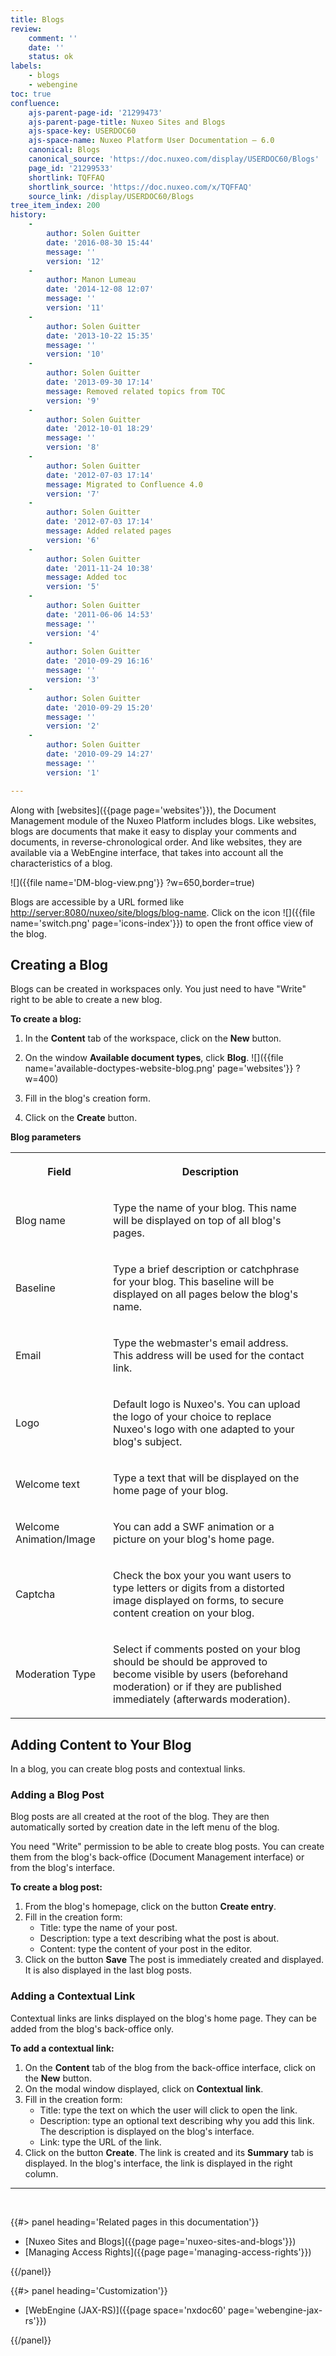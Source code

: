 ```yaml
---
title: Blogs
review:
    comment: ''
    date: ''
    status: ok
labels:
    - blogs
    - webengine
toc: true
confluence:
    ajs-parent-page-id: '21299473'
    ajs-parent-page-title: Nuxeo Sites and Blogs
    ajs-space-key: USERDOC60
    ajs-space-name: Nuxeo Platform User Documentation — 6.0
    canonical: Blogs
    canonical_source: 'https://doc.nuxeo.com/display/USERDOC60/Blogs'
    page_id: '21299533'
    shortlink: TQFFAQ
    shortlink_source: 'https://doc.nuxeo.com/x/TQFFAQ'
    source_link: /display/USERDOC60/Blogs
tree_item_index: 200
history:
    -
        author: Solen Guitter
        date: '2016-08-30 15:44'
        message: ''
        version: '12'
    -
        author: Manon Lumeau
        date: '2014-12-08 12:07'
        message: ''
        version: '11'
    -
        author: Solen Guitter
        date: '2013-10-22 15:35'
        message: ''
        version: '10'
    -
        author: Solen Guitter
        date: '2013-09-30 17:14'
        message: Removed related topics from TOC
        version: '9'
    -
        author: Solen Guitter
        date: '2012-10-01 18:29'
        message: ''
        version: '8'
    -
        author: Solen Guitter
        date: '2012-07-03 17:14'
        message: Migrated to Confluence 4.0
        version: '7'
    -
        author: Solen Guitter
        date: '2012-07-03 17:14'
        message: Added related pages
        version: '6'
    -
        author: Solen Guitter
        date: '2011-11-24 10:38'
        message: Added toc
        version: '5'
    -
        author: Solen Guitter
        date: '2011-06-06 14:53'
        message: ''
        version: '4'
    -
        author: Solen Guitter
        date: '2010-09-29 16:16'
        message: ''
        version: '3'
    -
        author: Solen Guitter
        date: '2010-09-29 15:20'
        message: ''
        version: '2'
    -
        author: Solen Guitter
        date: '2010-09-29 14:27'
        message: ''
        version: '1'

---
```

Along with [websites]({{page page='websites'}}), the Document Management module of the Nuxeo Platform includes blogs. Like websites, blogs are documents that make it easy to display your comments and documents, in reverse-chronological order. And like websites, they are available via a WebEngine interface, that takes into account all the characteristics of a blog.

![]({{file name='DM-blog-view.png'}} ?w=650,border=true)

Blogs are accessible by a URL formed like [http://server:8080/nuxeo/site/blogs/blog-name](http://server:8080/nuxeo/site/blogs/blog-name). Click on the icon&nbsp;![]({{file name='switch.png' page='icons-index'}}) to open the front office view of the blog.

## Creating a Blog

Blogs can be created in workspaces only. You just need to have "Write" right to be able to create a new blog.

**To create a blog:**

1.  In the **Content** tab of the workspace, click on the **New** button.

2.  On the window **Available document types**, click **Blog**.
    ![]({{file name='available-doctypes-website-blog.png' page='websites'}} ?w=400)

3.  Fill in the blog's creation form.

4.  Click on the **Create** button.

**Blog parameters**

<div class="table-scroll"><table class="hover"><tbody><tr><th colspan="1">

Field

</th><th colspan="1">

Description

</th></tr><tr><td colspan="1">

Blog name

</td><td colspan="1">

Type the name of your blog. This name will be displayed on top of all blog's pages.

</td></tr><tr><td colspan="1">

Baseline

</td><td colspan="1">

Type a brief description or catchphrase for your blog. This baseline will be displayed on all pages below the blog's name.

</td></tr><tr><td colspan="1">

Email

</td><td colspan="1">

Type the webmaster's email address. This address will be used for the contact link.

</td></tr><tr><td colspan="1">

Logo

</td><td colspan="1">

Default logo is Nuxeo's. You can upload the logo of your choice to replace Nuxeo's logo with one adapted to your blog's subject.

</td></tr><tr><td colspan="1">

Welcome text

</td><td colspan="1">

Type a text that will be displayed on the home page of your blog.

</td></tr><tr><td colspan="1">

Welcome Animation/Image

</td><td colspan="1">

You can add a SWF animation or a picture on your blog's home page.

</td></tr><tr><td colspan="1">

Captcha

</td><td colspan="1">

Check the box your you want users to type letters or digits from a distorted image displayed on forms, to secure content creation on your blog.

</td><td colspan="1">

&nbsp;

</td></tr><tr><td colspan="1">

Moderation Type

</td><td colspan="1">

Select if comments posted on your blog should be should be approved to become visible by users (beforehand moderation) or if they are published immediately (afterwards moderation).

</td></tr></tbody></table></div>

## Adding Content to Your Blog

In a blog, you can create blog posts and contextual links.

### Adding a Blog Post

Blog posts are all created at the root of the blog. They are then automatically sorted by creation date in the left menu of the blog.

You need "Write" permission to be able to create blog posts. You can create them from the blog's back-office (Document Management interface) or from the blog's interface.

**To create a blog post:**

1.  From the blog's homepage, click on the button **Create entry**.
2.  Fill in the creation form:
    *   Title: type the name of your post.
    *   Description: type a text describing what the post is about.
    *   Content: type the content of your post in the editor.
3.  Click on the button **Save**
    The post is immediately created and displayed. It is also displayed in the last blog posts.

### Adding a Contextual Link

Contextual links are links displayed on the blog's home page.
They can be added from the blog's back-office only.

**To add a contextual link:**

1.  On the **Content** tab of the blog from the back-office interface, click on the **New** button.
2.  On the modal window displayed, click on **Contextual link**.
3.  Fill in the creation form:
    *   Title: type the text on which the user will click to open the link.
    *   Description: type an optional text describing why you add this link. The description is displayed on the blog's interface.
    *   Link: type the URL of the link.
4.  Click on the button **Create**.
    The link is created and its **Summary** tab is displayed.
    In the blog's interface, the link is displayed in the right column.

* * *

&nbsp;

<div class="row" data-equalizer data-equalize-on="medium"><div class="column medium-6">{{#> panel heading='Related pages in this documentation'}}

*   [Nuxeo Sites and Blogs]({{page page='nuxeo-sites-and-blogs'}})
*   [Managing Access Rights]({{page page='managing-access-rights'}})

{{/panel}}</div><div class="column medium-6">{{#> panel heading='Customization'}}

*   [WebEngine (JAX-RS)]({{page space='nxdoc60' page='webengine-jax-rs'}})

{{/panel}}</div></div>
